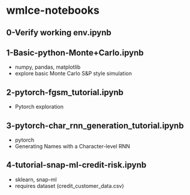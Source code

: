 # wmlce-notebooks
## 0-Verify working env.ipynb
## 1-Basic-python-Monte+Carlo.ipynb
- numpy, pandas, matplotlib
- explore basic Monte Carlo S&P style simulation
## 2-pytorch-fgsm_tutorial.ipynb
- Pytorch exploration
## 3-pytorch-char_rnn_generation_tutorial.ipynb
- pytorch
- Generating Names with a Character-level RNN 
## 4-tutorial-snap-ml-credit-risk.ipynb
- sklearn, snap-ml
- requires dataset (credit_customer_data.csv)
